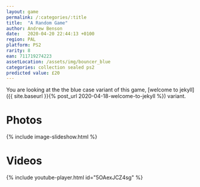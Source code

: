 ```yaml
---
layout: game
permalink: /:categories/:title
title:  "A Random Game"
author: Andrew Benson
date:   2020-04-20 22:44:13 +0100
region: PAL
platform: PS2
rarity: 8
ean: 711719274223
assetLocation: /assets/img/bouncer_blue
categories: collection sealed ps2
predicted value: £20
---
```


You are looking at the the blue case variant of this game, [welcome to jekyll]({{ site.baseurl }}{% post_url 2020-04-18-welcome-to-jekyll %}) variant.

# Photos

{% include image-slideshow.html %}

# Videos
{% include youtube-player.html id="5OAexJCZ4sg" %}
